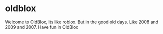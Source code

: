 # oldblox
Welcome to OldBlox, Its like roblox. But in the good old days. Like 2008 and 2009 and 2007. Have fun in OldBlox

